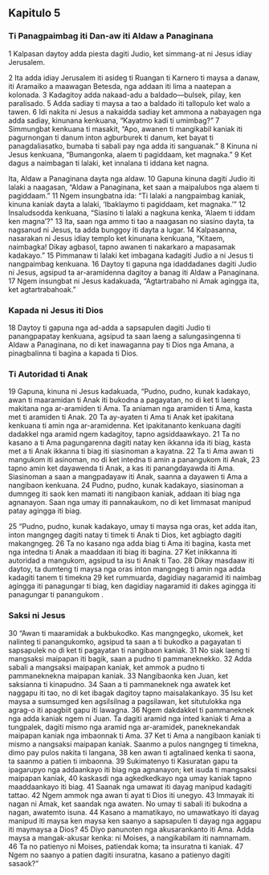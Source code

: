 Kapitulo 5
----------

### Ti Panagpaimbag iti Dan-aw iti Aldaw a Panaginana

1 Kalpasan daytoy adda piesta dagiti Judio, ket simmang-at ni Jesus idiay Jerusalem.

2 Ita adda idiay Jerusalem iti asideg ti Ruangan ti Karnero ti maysa a danaw, iti Aramaiko a maawagan Betesda, nga addaan iti lima a naatepan a kolonada.
3 Kadagitoy adda nakaad-adu a baldado—bulsek, pilay, ken paralisado.
5 Adda sadiay ti maysa a tao a baldado iti tallopulo ket walo a tawen.
6 Idi nakita ni Jesus a nakaidda sadiay ket ammona a nabayagen nga adda sadiay, kinunana kenkuana, “Kayatmo kadi ti umimbag?”
7 Simmungbat kenkuana ti masakit, “Apo, awanen ti mangikabil kaniak iti pagurnongan ti danum inton agburburek ti danum, ket bayat ti panagdaliasatko, bumaba ti sabali pay nga adda iti sanguanak.”
8 Kinuna ni Jesus kenkuana, “Bumangonka, alaem ti pagiddaam, ket magnaka.”
9 Ket dagus a naimbagan ti lalaki, ket innalana ti iddana ket nagna.

Ita, Aldaw a Panaginana dayta nga aldaw.
10 Gapuna kinuna dagiti Judio iti lalaki a naagasan, “Aldaw a Panaginana, ket saan a maipalubos nga alaem ti pagiddaam.”
11 Ngem insungbatna ida: “Ti lalaki a nangpaimbag kaniak, kinuna kaniak dayta a lalaki, ‘Ibaklaymo ti pagiddaam, ket magnaka.’”
12 Insaludsodda kenkuana, “Siasino ti lalaki a nagkuna kenka, ‘Alaem ti iddam ken magna’?”
13 Ita, saan nga ammo ti tao a naagasan no siasino dayta, ta nagsanud ni Jesus, ta adda bunggoy iti dayta a lugar.
14 Kalpasanna, nasarakan ni Jesus idiay templo ket kinunana kenkuana, “Kitaem, naimbagka! Dikay agbasol, tapno awanen ti nakarkaro a mapasamak kadakayo.”
15 Pimmanaw ti lalaki ket imbagana kadagiti Judio a ni Jesus ti nangpaimbag kenkuana.
16 Daytoy ti gapuna nga idaddadanes dagiti Judio ni Jesus, agsipud ta ar-aramidenna dagitoy a banag iti Aldaw a Panaginana.
17 Ngem insungbat ni Jesus kadakuada, “Agtartrabaho ni Amak agingga ita, ket agtartrabahoak.”

### Kapada ni Jesus iti Dios

18 Daytoy ti gapuna nga ad-adda a sapsapulen dagiti Judio ti panangpapatay kenkuana, agsipud ta saan laeng a salungasingenna ti Aldaw a Panaginana, no di ket inawaganna pay ti Dios nga Amana, a pinagbalinna ti bagina a kapada ti Dios.

### Ti Autoridad ti Anak

19 Gapuna, kinuna ni Jesus kadakuada, “Pudno, pudno, kunak kadakayo, awan ti maaramidan ti Anak iti bukodna a pagayatan, no di ket ti laeng makitana nga ar-aramiden ti Ama. Ta aniaman nga aramiden ti Ama, kasta met ti aramiden ti Anak.
20 Ta ay-ayaten ti Ama ti Anak ket ipakitana kenkuana ti amin nga ar-aramidenna. Ket ipakitananto kenkuana dagiti dadakkel nga aramid ngem kadagitoy, tapno agsiddaawkayo.
21 Ta no kasano a ti Ama pagungarenna dagiti natay ken ikkanna ida iti biag, kasta met a ti Anak ikkanna ti biag iti siasinoman a kayatna.
22 Ta ti Ama awan ti mangukom iti asinoman, no di ket intedna ti amin a panangukom iti Anak,
23 tapno amin ket dayawenda ti Anak, a kas iti panangdayawda iti Ama. Siasinoman a saan a mangpadayaw iti Anak, saanna a dayawen ti Ama a nangibaon kenkuana.
24 Pudno, pudno, kunak kadakayo, siasinoman a dumngeg iti saok ken mamati iti nangibaon kaniak, addaan iti biag nga agnanayon. Saan nga umay iti pannakaukom, no di ket limmasat manipud patay agingga iti biag.

25 “Pudno, pudno, kunak kadakayo, umay ti maysa nga oras, ket adda itan, inton mangngeg dagiti natay ti timek ti Anak ti Dios, ket agbiagto dagiti makangngeg. 26 Ta no kasano nga adda biag ti Ama iti bagina, kasta met nga intedna ti Anak a maaddaan iti biag iti bagina. 27 Ket inikkanna iti autoridad a mangukom, agsipud ta isu ti Anak ti Tao. 28 Dikay masdaaw iti daytoy, ta dumteng ti maysa nga oras inton mangngeg ti amin nga adda kadagiti tanem ti timekna 29 ket rummuarda, dagidiay nagaramid iti naimbag agingga iti panagungar ti biag, ken dagidiay nagaramid iti dakes agingga iti panagungar ti panangukom .

### Saksi ni Jesus

30 “Awan ti maaramidak a bukbukodko. Kas mangngegko, ukomek, ket nalinteg ti panangukomko, agsipud ta saan a ti bukodko a pagayatan ti sapsapulek no di ket ti pagayatan ti nangibaon kaniak.
31 No siak laeng ti mangsaksi maipapan iti bagik, saan a pudno ti pammaneknekko.
32 Adda sabali a mangsaksi maipapan kaniak, ket ammok a pudno ti pammaneknekna maipapan kaniak.
33 Nangibaonka ken Juan, ket saksianna ti kinapudno.
34 Saan a ti pammaneknek nga awatek ket naggapu iti tao, no di ket ibagak dagitoy tapno maisalakankayo.
35 Isu ket maysa a sumsumged ken agsilsilnag a pagsilawan, ket situtulokka nga agrag-o iti apagbiit gapu iti lawagna.
36 Ngem dakdakkel ti pammaneknek nga adda kaniak ngem ni Juan. Ta dagiti aramid nga inted kaniak ti Ama a tungpalek, dagiti mismo nga aramid nga ar-aramidek, paneknekandak maipapan kaniak nga imbaonnak ti Ama.
37 Ket ti Ama a nangibaon kaniak ti mismo a nangsaksi maipapan kaniak. Saanmo a pulos nangngeg ti timekna, dimo pay pulos nakita ti langana,
38 ken awan ti agtalinaed kenka ti saona, ta saanmo a patien ti imbaonna.
39 Sukimatenyo ti Kasuratan gapu ta ipagarupyo nga addaankayo iti biag nga agnanayon; ket isuda ti mangsaksi maipapan kaniak,
40 kaskasdi nga agkedkedkayo nga umay kaniak tapno maaddaankayo iti biag.
41 Saanak nga umawat iti dayag manipud kadagiti tattao.
42 Ngem ammok nga awan ti ayat ti Dios iti unegyo.
43 Immayak iti nagan ni Amak, ket saandak nga awaten. No umay ti sabali iti bukodna a nagan, awatemto isuna.
44 Kasano a mamatikayo, no umawatkayo iti dayag manipud iti maysa ken maysa ken saanyo a sapsapulen ti dayag nga aggapu iti maymaysa a Dios?
45 Diyo panunoten nga akusarankanto iti Ama. Adda maysa a mangak-akusar kenka: ni Moises, a nangikabilam iti namnamam.
46 Ta no patienyo ni Moises, patiendak koma; ta insuratna ti kaniak.
47 Ngem no saanyo a patien dagiti insuratna, kasano a patienyo dagiti sasaok?”
